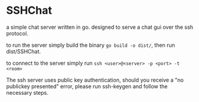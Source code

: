 # SSHChat
a simple chat server written in go. designed to serve a chat gui over the ssh protocol.

to run the server simply build the binary `go build -o dist/`, then run dist/SSHChat.

to connect to the server simply run `ssh <user>@<server> -p <port> -t <room>`
  
The ssh server uses public key authentication, should you receive a "no publickey presented" error, please run ssh-keygen and follow the necessary steps.
